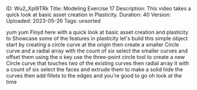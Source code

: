 ID: Wu2_Xpl9TRk
Title: Modeling Exercise 17
Description: This video takes a quick look at basic asset creation in Plasticity.
Duration: 40
Version: 
Uploaded: 2023-05-26
Tags: unsorted

yum yum Floyd here with a quick look at
basic asset creation and plasticity to
Showcase some of the features in
plasticity let's build this simple
object start by creating a circle curve
at the origin then create a smaller
Circle curve and a radial array with the
count of six
select the smaller curves and offset
them using the o key
use the three-point circle tool to
create a new Circle curve that touches
two of the existing curves
then radial array it with a count of six
select the faces and extrude them to
make a solid hide the curves then add
fillets to the edges and you're good to
go oh look at the time
